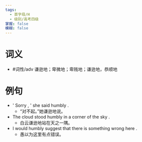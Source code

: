 ```yaml
---
tags:
  - 首字母/H
  - 级别/高考四级
掌握: false
模糊: false
---
```

# 词义
- #词性/adv  谦逊地；卑微地；卑贱地；谦逊地，恭顺地
# 例句
- ' Sorry , ' she said humbly .
	- “对不起。”她谦逊地说。
- The cloud stood humbly in a corner of the sky .
	- 白云谦逊地站在天之一隅。
- I would humbly suggest that there is something wrong here .
	- 愚以为这里有点错误。
